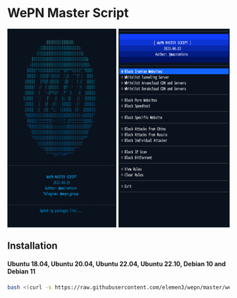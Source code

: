# WePN Master Script

<div style="display: flex;">
  <img src="asset/shot1.jpg" alt="Description" style="width: 49%; height: 450px; margin-right: 1%;"/>
  <img src="asset/shot2.jpg" alt="Description" style="width: 50%; height: 450px"/>
</div>

## Installation

#### Ubuntu 18.04, Ubuntu 20.04, Ubuntu 22.04, Ubuntu 22.10, Debian 10 and Debian 11
```bash
bash <(curl -s https://raw.githubusercontent.com/elemen3/wepn/master/wepn.sh)
